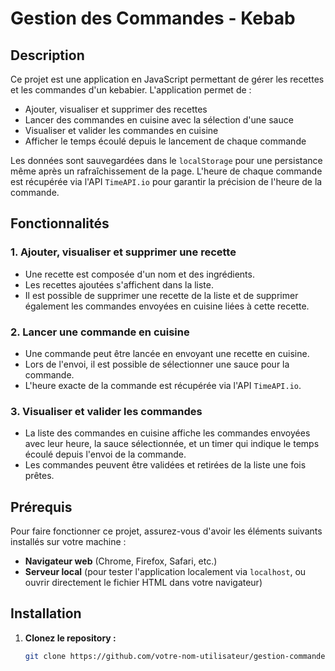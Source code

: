 # Gestion des Commandes - Kebab

## Description

Ce projet est une application en JavaScript permettant de gérer les recettes et les commandes d'un kebabier. L'application permet de :
- Ajouter, visualiser et supprimer des recettes
- Lancer des commandes en cuisine avec la sélection d'une sauce
- Visualiser et valider les commandes en cuisine
- Afficher le temps écoulé depuis le lancement de chaque commande

Les données sont sauvegardées dans le `localStorage` pour une persistance même après un rafraîchissement de la page. L'heure de chaque commande est récupérée via l'API `TimeAPI.io` pour garantir la précision de l'heure de la commande.

## Fonctionnalités

### 1. Ajouter, visualiser et supprimer une recette
- Une recette est composée d'un nom et des ingrédients.
- Les recettes ajoutées s'affichent dans la liste.
- Il est possible de supprimer une recette de la liste et de supprimer également les commandes envoyées en cuisine liées à cette recette.

### 2. Lancer une commande en cuisine
- Une commande peut être lancée en envoyant une recette en cuisine.
- Lors de l'envoi, il est possible de sélectionner une sauce pour la commande.
- L'heure exacte de la commande est récupérée via l'API `TimeAPI.io`.

### 3. Visualiser et valider les commandes
- La liste des commandes en cuisine affiche les commandes envoyées avec leur heure, la sauce sélectionnée, et un timer qui indique le temps écoulé depuis l'envoi de la commande.
- Les commandes peuvent être validées et retirées de la liste une fois prêtes.

## Prérequis

Pour faire fonctionner ce projet, assurez-vous d'avoir les éléments suivants installés sur votre machine :

- **Navigateur web** (Chrome, Firefox, Safari, etc.)
- **Serveur local** (pour tester l'application localement via `localhost`, ou ouvrir directement le fichier HTML dans votre navigateur)

## Installation

1. **Clonez le repository :**

   ```bash
   git clone https://github.com/votre-nom-utilisateur/gestion-commandes-kebab.git
